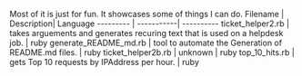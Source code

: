 Most of it is just for fun.
It showcases some of things I can do.
Filename  | Description| Language
--------- | -----------| ----------
ticket_helper2.rb | takes arguements and generates recuring text that is used on a helpdesk job. | ruby 
generate_README_md.rb | tool to automate the Generation of README.md files. |  ruby 
ticket_helper2b.rb | unknown | ruby 
top_10_hits.rb | gets Top 10 requests by IPAddress per hour. | ruby 
